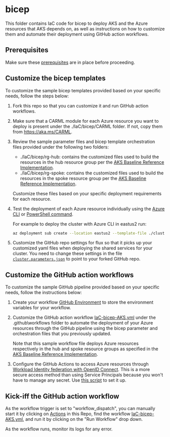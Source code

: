 # bicep

This folder contains IaC code for bicep to deploy AKS and the Azure resources that AKS depends on, as well as instructions on how to customize them and automate their deployment using GitHub action workflows.

## Prerequisites

Make sure these [prerequisites](../../docs/IaC-prerequisites.md) are in place before proceeding.

## Customize the bicep templates

To customize the sample bicep templates provided based on your specific needs, follow the steps below:

1. Fork this repo so that you can customize it and run GitHub action workflows.
2. Make sure that a CARML module for each Azure resource you want to deploy is present under the ./IaC/bicep/CARML folder. If not, copy them from https://aka.ms/CARML.

3. Review the sample parameter files and bicep template orchestration files provided under the following two folders:

    - ./IaC/bicep/rg-hub: contains the customized files used to build the resources in the hub resource group per the [AKS Baseline Reference Implementation](https://github.com/mspnp/aks-baseline).
    - ./IaC/bicep/rg-spoke: contains the customized files used to build the resources in the spoke resource group per the [AKS Baseline Reference Implementation](https://github.com/mspnp/aks-baseline).

   Customize these files based on your specific deployment requirements for each resource.

4. Test the deployment of each Azure resource individually using the [Azure CLI](https://docs.microsoft.com/azure/azure-resource-manager/bicep/deploy-cli) or [PowerShell command](https://docs.microsoft.com/azure/azure-resource-manager/bicep/deploy-powershell).
   
   For example to deploy the cluster with Azure CLI in eastus2 run:

   ```bash
   az deployment sub create --location eastus2 --template-file ./cluster.bicep  --parameters ./cluster.parameters.json
   ```
4. Customize the GitHub repo settings for flux so that it picks up your customized yaml files when deploying the shared services for your cluster. You need to change these settings in the file [`cluster.parameters.json`](../../IaC/bicep/rg-spoke/cluster.parameters.json) to point to your forked GitHub repo.
    
## Customize the GitHub action workflows
To customize the sample GitHub pipeline provided based on your specific needs, follow the instructions below:

1. Create your workflow [GitHub Environment](https://docs.github.com/en/actions/deployment/targeting-different-environments/using-environments-for-deployment?msclkid=62181fb1ab7511ec9be085113913a757) to store the environment variables for your workflow.

2. Customize the GitHub action workflow [IaC-bicep-AKS.yml](https://github.com/Azure/aks-baseline-automation/blob/main/.github/workflows/IaC-bicep-AKS.yml) under the .github\workflows folder to automate the deployment of your Azure resources through the GitHub pipeline using the bicep parameter and orchestration files that you previously updated.

    Note that this sample workflow file deploys Azure resources respectively in the hub and spoke resource groups as specified in the [AKS Baseline Reference Implementation](https://github.com/mspnp/aks-baseline).

3. Configure the GitHub Actions to access Azure resources through [Workload Identity federation with OpenID Connect](https://docs.microsoft.com/azure/developer/github/connect-from-azure?tabs=azure-portal%2Cwindows#use-the-azure-login-action-with-openid-connect). This is a more secure access method than using Service Principals because you won't have to manage any secret. Use [this script](../../docs/oidc-federated-credentials.md) to set it up.


## Kick-iff the GitHub action workflow
As the workflow trigger is set to "workflow_dispatch", you can manually start it by clicking on [Actions](https://github.com/Azure/aks-baseline-automation/actions) in this Repo, find the workflow [IaC-bicep-AKS.yml](https://github.com/Azure/aks-baseline-automation/blob/main/.github/workflows/IaC-bicep-AKS.yml), and run it by clicking on the "Run Workflow" drop down.

As the workflow runs, monitor its logs for any error.
